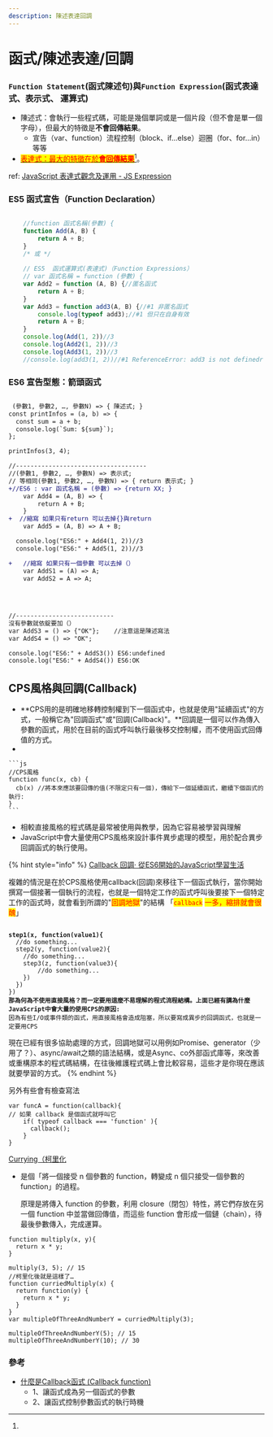 ```yaml
---
description: 陳述表達回調
---
```


# 函式/陳述表達/回調

### `Function Statement`(函式陳述句)與`Function Expression`(函式表達式、表示式、 運算式)

* 陳述式：會執行一些程式碼，可能是幾個單詞或是一個片段（但不會是單一個字母），但最大的特徵是**不會回傳結果**。
  * 宣告（var、function）流程控制（block、if…else）迴圈（for、for…in）等等
* [<mark style="color:red;">表達式：最大的特徵在於</mark><mark style="color:red;">**會回傳結果**</mark>](#user-content-fn-1)[^1]。

ref: [JavaScript 表達式觀念及運用 - JS Expression](https://www.casper.tw/development/2020/09/17/js-expression/)



### ES5 函式宣告（Function Declaration）

```javascript

    //function 函式名稱(參數) {
    function Add(A, B) {
        return A + B;
    }
    /* 或 */
    
    // ES5  函式運算式(表達式)（Function Expressions）
    // var 函式名稱 = function (參數) {
    var Add2 = function (A, B) {//匿名函式
        return A + B;
    }
    var Add3 = function add3(A, B) {//#1 非匿名函式
        console.log(typeof add3);//#1 但只在自身有效
        return A + B;
    }
    console.log(Add(1, 2))//3
    console.log(Add2(1, 2))//3
    console.log(Add3(1, 2))//3
    //console.log(add3(1, 2))//#1 ReferenceError: add3 is not definedr
```

### ES6 宣告型態：箭頭函式

```diff

 (參數1, 參數2, …, 參數N) => { 陳述式; } 
const printInfos = (a, b) => {
  const sum = a + b;
  console.log(`Sum: ${sum}`);
};

printInfos(3, 4);

//------------------------------------
//(參數1, 參數2, …, 參數N) => 表示式;
// 等相同(參數1, 參數2, …, 參數N) => { return 表示式; }
+//ES6 : var 函式名稱 = (參數) => {return XX; }
    var Add4 = (A, B) => {
        return A + B;
    }
+  //縮寫 如果只有return 可以去掉{}與return
    var Add5 = (A, B) => A + B;

  console.log("ES6:" + Add4(1, 2))//3
  console.log("ES6:" + Add5(1, 2))//3

+   //縮寫 如果只有一個參數 可以去掉（）
    var AddS1 = (A) => A;
    var AddS2 = A => A;

  
    
    
//---------------------------
沒有參數就依錠要加（）
var AddS3 = () => {"OK"};    //注意這是陳述寫法 
var AddS4 = () => "OK"; 

console.log("ES6:" + AddS3()) ES6:undefined
console.log("ES6:" + AddS4()) ES6:OK

```

## CPS風格與回調(Callback)

* **CPS用的是明確地移轉控制權到下一個函式中，也就是使用"延續函式"的方式，一般稱它為"回調函式"或"回調(Callback)"。**回調是一個可以作為傳入參數的函式，用於在目前的函式呼叫執行最後移交控制權，而不使用函式回傳值的方式。
*

    ```js
    //CPS風格
    function func(x, cb) {
      cb(x) //將本來應該要回傳的值(不限定只有一個)，傳給下一個延續函式，繼續下個函式的執行:
    }
    ```
* 相較直接風格的程式碼是最常被使用與教學，因為它容易被學習與理解
* JavaScript中會大量使用CPS風格來設計事件異步處理的模型，用於配合異步回調函式的執行使用。

{% hint style="info" %}
[Callback 回調· 從ES6開始的JavaScript學習生活](https://eyesofkids.gitbooks.io/javascript-start-from-es6/content/part4/callback.html)

複雜的情況是在於CPS風格使用callback(回調)來移往下一個函式執行，當你開始撰寫一個接著一個執行的流程，也就是一個特定工作的函式呼叫後要接下一個特定工作的函式時，就會看到所謂的"<mark style="color:red;">回調地獄</mark>"的結構 「<mark style="color:red;">`callback`</mark> <mark style="color:red;"></mark><mark style="color:red;">一多，縮排就會很醜</mark>」

<pre><code><strong>
</strong><strong>step1(x, function(value1){
</strong>  //do something...
  step2(y, function(value2){
    //do something...
    step3(z, function(value3){
        //do something...
    })
  })
})
<strong>那為何為不使用直接風格？而一定要用這麼不易理解的程式流程結構。上面已經有講為什麼JavaScript中會大量的使用CPS的原因:
</strong>因為有些I/O或事件類的函式，用直接風格會造成阻塞，所以要寫成異步的回調函式，也就是一定要用CPS
</code></pre>

現在已經有很多協助處理的方式，回調地獄可以用例如Promise、generator（少用了？）、async/await之類的語法結構，或是Async、co外部函式庫等，來改善或重構原本的程式碼結構，在往後維護程式碼上會比較容易，這些才是你現在應該就要學習的方式。
{% endhint %}



另外有些會有檢查寫法

```
var funcA = function(callback){
// 如果 callback 是個函式就呼叫它
    if( typeof callback === 'function' ){
      callback();
    }
}
```

[Currying（柯里化](https://www.cythilya.tw/2017/02/27/currying-in-javascript/)

*   是個「將一個接受 n 個參數的 function，轉變成 n 個只接受一個參數的 function」的過程。

    原理是將傳入 function 的參數，利用 closure（閉包）特性，將它們存放在另一個 function 中並當做回傳值，而這些 function 會形成一個鏈（chain），待最後參數傳入，完成運算。

```
function multiply(x, y){
  return x * y;
}

multiply(3, 5); // 15
//柯里化後就是這樣了…
function curriedMultiply(x) {
  return function(y) {
    return x * y;
  }
}
var multipleOfThreeAndNumberY = curriedMultiply(3);

multipleOfThreeAndNumberY(5); // 15
multipleOfThreeAndNumberY(10); // 30
```

### 參考

* [什麼是Callback函式 (Callback function)](https://medium.com/appxtech/%E4%BB%80%E9%BA%BC%E6%98%AFcallback%E5%87%BD%E5%BC%8F-callback-function-3a0a972d5f82)
  * 1、讓函式成為另一個函式的參數
  * 2、讓函式控制參數函式的執行時機







[^1]: 
